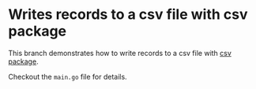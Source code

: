 # Writes records to a csv file with csv package
This branch demonstrates how to write records to a csv file with [csv package](https://pkg.go.dev/encoding/csv).

Checkout the `main.go` file for details.
